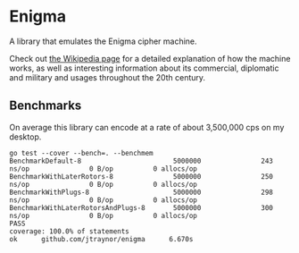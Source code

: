 # Enigma

A library that emulates the Enigma cipher machine.

Check out [the Wikipedia page](https://en.wikipedia.org/wiki/Enigma_machine) for a detailed explanation of how the machine
works, as well as interesting information about its commercial, diplomatic and military and usages throughout the 20th
century.

## Benchmarks
On average this library can encode at a rate of about 3,500,000 cps on my desktop.

	go test --cover --bench=. --benchmem
	BenchmarkDefault-8                       5000000               243 ns/op               0 B/op          0 allocs/op
	BenchmarkWithLaterRotors-8               5000000               250 ns/op               0 B/op          0 allocs/op
	BenchmarkWithPlugs-8                     5000000               298 ns/op               0 B/op          0 allocs/op
	BenchmarkWithLaterRotorsAndPlugs-8       5000000               300 ns/op               0 B/op          0 allocs/op
	PASS
	coverage: 100.0% of statements
	ok      github.com/jtraynor/enigma      6.670s
